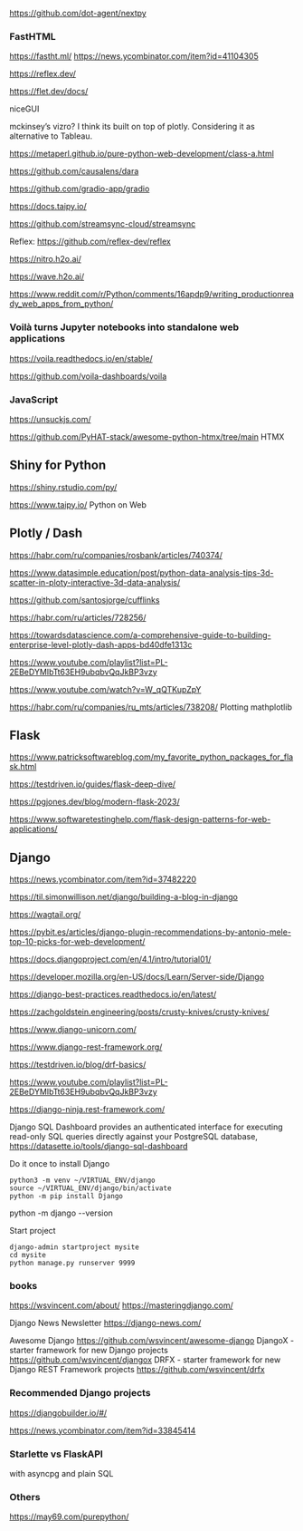 https://github.com/dot-agent/nextpy

### FastHTML
https://fastht.ml/
https://news.ycombinator.com/item?id=41104305


https://reflex.dev/

https://flet.dev/docs/

niceGUI

mckinsey’s vizro? I think its built on top of plotly. Considering it as alternative to Tableau. 

https://metaperl.github.io/pure-python-web-development/class-a.html

https://github.com/causalens/dara 

https://github.com/gradio-app/gradio

https://docs.taipy.io/

https://github.com/streamsync-cloud/streamsync

Reflex: https://github.com/reflex-dev/reflex

https://nitro.h2o.ai/ 

https://wave.h2o.ai/

https://www.reddit.com/r/Python/comments/16apdp9/writing_productionready_web_apps_from_python/


### Voilà turns Jupyter notebooks into standalone web applications

https://voila.readthedocs.io/en/stable/

https://github.com/voila-dashboards/voila


 


### JavaScript
https://unsuckjs.com/

https://github.com/PyHAT-stack/awesome-python-htmx/tree/main HTMX

## Shiny for Python
https://shiny.rstudio.com/py/

https://www.taipy.io/ Python on Web

## Plotly / Dash

https://habr.com/ru/companies/rosbank/articles/740374/

https://www.datasimple.education/post/python-data-analysis-tips-3d-scatter-in-ploty-interactive-3d-data-analysis/

https://github.com/santosjorge/cufflinks

https://habr.com/ru/articles/728256/

https://towardsdatascience.com/a-comprehensive-guide-to-building-enterprise-level-plotly-dash-apps-bd40dfe1313c

https://www.youtube.com/playlist?list=PL-2EBeDYMIbTt63EH9ubqbvQqJkBP3vzy

https://www.youtube.com/watch?v=W_qQTKupZpY

https://habr.com/ru/companies/ru_mts/articles/738208/ Plotting mathplotlib

## Flask

https://www.patricksoftwareblog.com/my_favorite_python_packages_for_flask.html

https://testdriven.io/guides/flask-deep-dive/

https://pgjones.dev/blog/modern-flask-2023/

https://www.softwaretestinghelp.com/flask-design-patterns-for-web-applications/

## Django

https://news.ycombinator.com/item?id=37482220

https://til.simonwillison.net/django/building-a-blog-in-django

https://wagtail.org/

https://pybit.es/articles/django-plugin-recommendations-by-antonio-mele-top-10-picks-for-web-development/

https://docs.djangoproject.com/en/4.1/intro/tutorial01/

https://developer.mozilla.org/en-US/docs/Learn/Server-side/Django

https://django-best-practices.readthedocs.io/en/latest/

https://zachgoldstein.engineering/posts/crusty-knives/crusty-knives/

https://www.django-unicorn.com/

https://www.django-rest-framework.org/

https://testdriven.io/blog/drf-basics/

https://www.youtube.com/playlist?list=PL-2EBeDYMIbTt63EH9ubqbvQqJkBP3vzy

https://django-ninja.rest-framework.com/

Django SQL Dashboard provides an authenticated interface for executing read-only SQL queries directly against your PostgreSQL database,
https://datasette.io/tools/django-sql-dashboard

Do it once to install Django
```
python3 -m venv ~/VIRTUAL_ENV/django
source ~/VIRTUAL_ENV/django/bin/activate
python -m pip install Django
```
python -m django --version
 
Start project
 
```
django-admin startproject mysite
cd mysite
python manage.py runserver 9999
```

### books

https://wsvincent.com/about/ 
https://masteringdjango.com/

Django News Newsletter https://django-news.com/
 
 
Awesome Django  https://github.com/wsvincent/awesome-django
DjangoX - starter framework for new Django projects https://github.com/wsvincent/djangox
DRFX - starter framework for new Django REST Framework projects https://github.com/wsvincent/drfx

### Recommended Django projects

https://djangobuilder.io/#/ 

https://news.ycombinator.com/item?id=33845414

 


### Starlette vs FlaskAPI
with asyncpg and plain SQL

### Others

https://may69.com/purepython/
